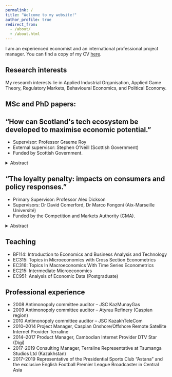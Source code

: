 ```yaml
---
permalink: / 
title: "Welcome to my website!"
author_profile: true
redirect_from: 
  - /about/
  - /about.html
---
```



I am an experienced economist and an international professional project manager.
You can find a copy of my CV [here](https://yurizhukov.github.io/files/Zhukov-CV-July-2025.pdf).


Research interests
------

My research interests lie in Applied Industrial Organisation, Applied Game Theory, Regulatory Markets, Behavioural Economics, and Political Economy.


MSc and PhD papers:
------

“How can Scotland's tech ecosystem be developed to maximise economic potential.”
------
- Supervisor: Professor Graeme Roy 
- External supervisor: Stephen O’Neill (Scottish Government)
- Funded by Scottish Government.

<details>
  <summary>Abstract</summary>
  <p><span style="font-size: 0.8em;">In this paper I clarify the theoretical background of what “tech ecosystem” means and how a business ecosystem approach can be used in the tech industry. I outline the main actors of the tech ecosystem: (1) enterprises and entrepreneurs; (2) accelerators and incubators; (3) educational bodies; (4) sources of finance and funding; (5) policymakers. All these actors co-exist in the environment of the tech ecosystem and, as part of it, have an impact on each other. I draw attention to high growth firms, also known as the scaleups, which are the largest contributors to economic growth. As a result of this theoretical background analysis, a better understanding of Scotland’s tech ecosystem has been achieved, and an explicit mind map has been built. </span></p>
  <p><span style="font-size: 0.8em;">I review case studies from other regions to understand what kind of best practices could be applied to improve Scotland’s tech ecosystem. Then I provide twelve policy recommendations which I suggest for consideration in the long-term strategic plan of the development of Scotland’s ecosystem.</span></p>
</details>



“The loyalty penalty: impacts on consumers and policy responses.”
------
- Primary Supervisor: Professor Alex Dickson 
- Supervisors: Dr David Comerford, Dr Marco Fongoni (Aix-Marseille Université)
- Funded by the Competition and Markets Authority (CMA).

<details>
  <summary>Abstract</summary>
  <p><span style="font-size: 0.8em;">This thesis investigates the loyalty penalty, its impact on consumers, and potential policy responses across four chapters. It also contributes to ongoing debates between policymakers and businesses regarding the loyalty penalty. </span></p>
  <p><span style="font-size: 0.8em;">In the introductory chapter, I provide an overview of the regulatory and academic literature and the general concepts used in this thesis to investigate the loyalty penalty. </span></p>
  <p><span style="font-size: 0.8em;">The second chapter presents a theoretical model to explain the loyalty penalty. I use a classic framework that distinguishes between shoppers and non-shoppers, extending it into two periods. In each period, two firms compete on price. In the first period, firms set a base price, which remains constant across both periods, and in the second period, they set a renewal price. A consumer who ends up paying the renewal price in the second period is subject to the loyalty penalty. The difference between the renewal and base prices demonstrates how the loyalty penalty can arise from low consumer engagement, leading to its persistence in equilibrium. </span></p>
  <p><span style="font-size: 0.8em;">In the third chapter, I analyse a duopoly with three types of consumers. Using a framework similar to that employed by regulators, which distinguishes between savvy shoppers, average consumers, and vulnerable consumers, I assess the effects of the loyalty penalty on these groups, particularly vulnerable consumers, and explore how firms adjust their pricing decisions based on the presence of various consumer types in the market. Additionally, this chapter contributes to the discussion among policymakers on understanding and defining consumer vulnerability. </span></p>
  <p><span style="font-size: 0.8em;">The final chapter examines the policy responses implemented by regulators, including Ofcom, Ofgem, and the FCA, to mitigate the loyalty penalty through the lens of the models developed in Chapter 2 and Chapter 3. These policies include banning the loyalty penalty, imposing price caps, introducing social tariffs, and promoting educational initiatives. The chapter evaluates these policies, and concludes that some policy responses can have unintended consequences, requiring careful scrutiny, and concludes that policies should aim to protect consumers without undermining market competitiveness. </span></p>
  </details>

  

Teaching
------
- BF114: Introduction to Economics and Business Analysis and Technology
- EC315: Topics in Microeconomics with Cross Section Econometrics
- EC316: Topics In Macroeconomics With Time Series Econometrics
- EC215: Intermediate Microeconomics
- EC951: Analysis of Economic Data (Postgraduate) 


Professional experience
------
- 2008 Antimonopoly committee auditor – JSC KazMunayGas
- 2009 Antimonopoly committee auditor – Atyrau Refinery (Caspian region)
- 2010 Antimonopoly committee auditor – JSC KazakhTeleCom
- 2010–2014 Project Manager, Caspian Onshore/Offshore Remote Satellite Internet Provider Terraline
- 2014–2017 Product Manager, Cambodian Internet Provider DTV Star (Digi)
- 2017-2019 Consulting Manager, Terraline Representative at Tsumanga Studios Ltd (Kazakhstan)
- 2017–2019 Representative of the Presidential Sports Club “Astana” and the exclusive English Football Premier League Broadcaster in Central Asia